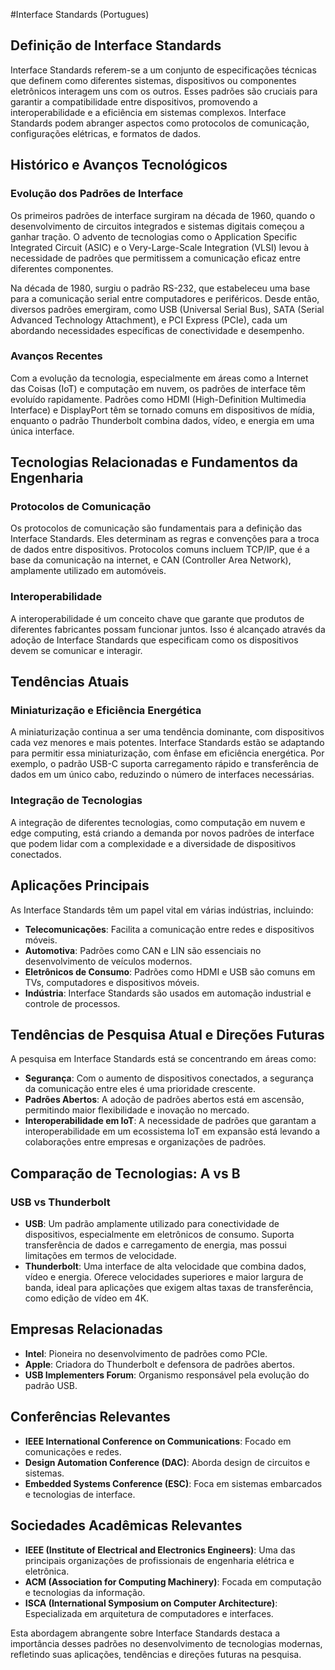 #Interface Standards (Portugues)

## Definição de Interface Standards

Interface Standards referem-se a um conjunto de especificações técnicas que definem como diferentes sistemas, dispositivos ou componentes eletrônicos interagem uns com os outros. Esses padrões são cruciais para garantir a compatibilidade entre dispositivos, promovendo a interoperabilidade e a eficiência em sistemas complexos. Interface Standards podem abranger aspectos como protocolos de comunicação, configurações elétricas, e formatos de dados.

## Histórico e Avanços Tecnológicos

### Evolução dos Padrões de Interface

Os primeiros padrões de interface surgiram na década de 1960, quando o desenvolvimento de circuitos integrados e sistemas digitais começou a ganhar tração. O advento de tecnologias como o Application Specific Integrated Circuit (ASIC) e o Very-Large-Scale Integration (VLSI) levou à necessidade de padrões que permitissem a comunicação eficaz entre diferentes componentes.

Na década de 1980, surgiu o padrão RS-232, que estabeleceu uma base para a comunicação serial entre computadores e periféricos. Desde então, diversos padrões emergiram, como USB (Universal Serial Bus), SATA (Serial Advanced Technology Attachment), e PCI Express (PCIe), cada um abordando necessidades específicas de conectividade e desempenho.

### Avanços Recentes

Com a evolução da tecnologia, especialmente em áreas como a Internet das Coisas (IoT) e computação em nuvem, os padrões de interface têm evoluído rapidamente. Padrões como HDMI (High-Definition Multimedia Interface) e DisplayPort têm se tornado comuns em dispositivos de mídia, enquanto o padrão Thunderbolt combina dados, vídeo, e energia em uma única interface.

## Tecnologias Relacionadas e Fundamentos da Engenharia

### Protocolos de Comunicação

Os protocolos de comunicação são fundamentais para a definição das Interface Standards. Eles determinam as regras e convenções para a troca de dados entre dispositivos. Protocolos comuns incluem TCP/IP, que é a base da comunicação na internet, e CAN (Controller Area Network), amplamente utilizado em automóveis.

### Interoperabilidade

A interoperabilidade é um conceito chave que garante que produtos de diferentes fabricantes possam funcionar juntos. Isso é alcançado através da adoção de Interface Standards que especificam como os dispositivos devem se comunicar e interagir.

## Tendências Atuais

### Miniaturização e Eficiência Energética

A miniaturização continua a ser uma tendência dominante, com dispositivos cada vez menores e mais potentes. Interface Standards estão se adaptando para permitir essa miniaturização, com ênfase em eficiência energética. Por exemplo, o padrão USB-C suporta carregamento rápido e transferência de dados em um único cabo, reduzindo o número de interfaces necessárias.

### Integração de Tecnologias

A integração de diferentes tecnologias, como computação em nuvem e edge computing, está criando a demanda por novos padrões de interface que podem lidar com a complexidade e a diversidade de dispositivos conectados.

## Aplicações Principais

As Interface Standards têm um papel vital em várias indústrias, incluindo:

- **Telecomunicações**: Facilita a comunicação entre redes e dispositivos móveis.
- **Automotiva**: Padrões como CAN e LIN são essenciais no desenvolvimento de veículos modernos.
- **Eletrônicos de Consumo**: Padrões como HDMI e USB são comuns em TVs, computadores e dispositivos móveis.
- **Indústria**: Interface Standards são usados em automação industrial e controle de processos.

## Tendências de Pesquisa Atual e Direções Futuras

A pesquisa em Interface Standards está se concentrando em áreas como:

- **Segurança**: Com o aumento de dispositivos conectados, a segurança da comunicação entre eles é uma prioridade crescente.
- **Padrões Abertos**: A adoção de padrões abertos está em ascensão, permitindo maior flexibilidade e inovação no mercado.
- **Interoperabilidade em IoT**: A necessidade de padrões que garantam a interoperabilidade em um ecossistema IoT em expansão está levando a colaborações entre empresas e organizações de padrões.

## Comparação de Tecnologias: A vs B

### USB vs Thunderbolt

- **USB**: Um padrão amplamente utilizado para conectividade de dispositivos, especialmente em eletrônicos de consumo. Suporta transferência de dados e carregamento de energia, mas possui limitações em termos de velocidade.
- **Thunderbolt**: Uma interface de alta velocidade que combina dados, vídeo e energia. Oferece velocidades superiores e maior largura de banda, ideal para aplicações que exigem altas taxas de transferência, como edição de vídeo em 4K.

## Empresas Relacionadas

- **Intel**: Pioneira no desenvolvimento de padrões como PCIe.
- **Apple**: Criadora do Thunderbolt e defensora de padrões abertos.
- **USB Implementers Forum**: Organismo responsável pela evolução do padrão USB.

## Conferências Relevantes

- **IEEE International Conference on Communications**: Focado em comunicações e redes.
- **Design Automation Conference (DAC)**: Aborda design de circuitos e sistemas.
- **Embedded Systems Conference (ESC)**: Foca em sistemas embarcados e tecnologias de interface.

## Sociedades Acadêmicas Relevantes

- **IEEE (Institute of Electrical and Electronics Engineers)**: Uma das principais organizações de profissionais de engenharia elétrica e eletrônica.
- **ACM (Association for Computing Machinery)**: Focada em computação e tecnologias da informação.
- **ISCA (International Symposium on Computer Architecture)**: Especializada em arquitetura de computadores e interfaces.

Esta abordagem abrangente sobre Interface Standards destaca a importância desses padrões no desenvolvimento de tecnologias modernas, refletindo suas aplicações, tendências e direções futuras na pesquisa.